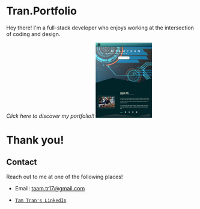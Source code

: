# Tran.Portfolio
Hey there! I'm a full-stack developer who enjoys working at the intersection of coding and design. 

*Click here to discover my portfolio!!*
<a href="https://tamtr89.github.io/Tran.Portfolio/"><img src="assets/images/tran-portfolio.PNG" style="width: 150px; height:auto;" title="TAM TR. Portfolio" alt="Tran-Portfolio"></a>

<h1>Thank you!

## Contact

Reach out to me at one of the following places!

- Email: taam.tr17@gmail.com

- <a href="https://www.linkedin.com/in/tam-tran-2b1296142/" target="_blank">`Tam Tran's LinkedIn`</a>

